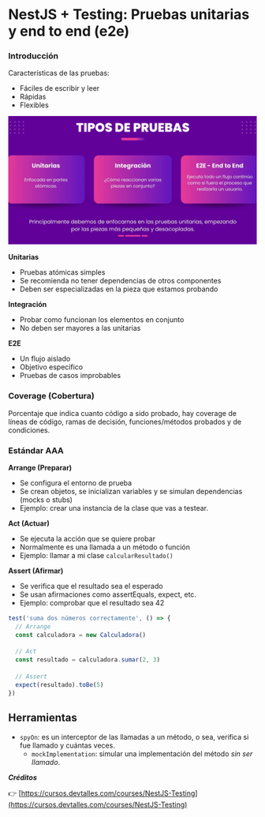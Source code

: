 # NestJS + Testing: Pruebas unitarias y end to end (e2e)

### Introducción

Características de las pruebas:

- Fáciles de escribir y leer
- Rápidas
- Flexibles

![Tipos de prueba](./images/screen01.png)

**Unitarias**

- Pruebas atómicas simples
- Se recomienda no tener dependencias de otros componentes
- Deben ser especializadas en la pieza que estamos probando

**Integración**

- Probar como funcionan los elementos en conjunto
- No deben ser mayores a las unitarias

**E2E**

- Un flujo aislado
- Objetivo específico
- Pruebas de casos improbables

### Coverage (Cobertura)

Porcentaje que indica cuanto código a sido probado, hay coverage de líneas de código, ramas de decisión, funciones/métodos probados y de condiciones.

### Estándar AAA

**Arrange (Preparar)**

- Se configura el entorno de prueba
- Se crean objetos, se inicializan variables y se simulan dependencias (mocks o stubs)
- Ejemplo: crear una instancia de la clase que vas a testear.

**Act (Actuar)**

- Se ejecuta la acción que se quiere probar
- Normalmente es una llamada a un método o función
- Ejemplo: llamar a mi clase `calcularResultado()`

**Assert (Afirmar)**

- Se verifica que el resultado sea el esperado
- Se usan afirmaciones como assertEquals, expect, etc.
- Ejemplo: comprobar que el resultado sea 42

```typescript
test('suma dos números correctamente', () => {
  // Arrange
  const calculadora = new Calculadora()

  // Act
  const resultado = calculadora.sumar(2, 3)

  // Assert
  expect(resultado).toBe(5)
})
```

## Herramientas

- `spyOn`: es un interceptor de las llamadas a un método, o sea, verifica si fue llamado y cuántas veces.
  - `mockImplementation`: simular una implementación del método _sin ser llamado_.

**_Créditos_**

👉 [https://cursos.devtalles.com/courses/NestJS-Testing](https://cursos.devtalles.com/courses/NestJS-Testing)
